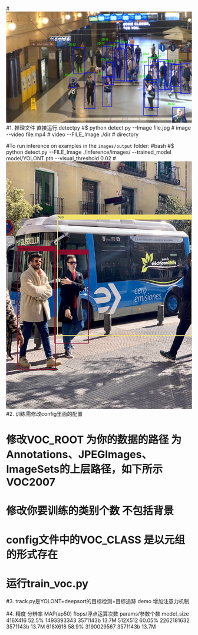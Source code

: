 #![Image](http://github.com/gasking/YOLONT/raw/master/images/output/track.png)
#1. 推理文件 直接运行.detectpy
#$ python detect.py --Image  file.jpg  # image 
                      --video  file.mp4  # video
                      --FILE_Image ./dir  # directory
      
#To run inference on examples in the `images/output` folder:
#bash
#$ python detect.py --FILE_Image ./inference/images/ --trained_model model/YOLONT.pth --visual_threshold 0.02
#![Image](http://github.com/gasking/YOLONT/raw/master/images/output/bus.jpg)
#2. 训练需修改config里面的配置
<!-- VOC_ROOT=r'E:\YOLONT\VOCYOLO'
voc_ab = {
    'num_classes': 20,
    'lr_epoch': (300, 650), # (60, 90, 160),
    'max_epoch': 800,
    'min_dim': [416, 416],
    'name': 'VOC'
} -->
# 修改VOC_ROOT 为你的数据的路径 为Annotations、JPEGImages、ImageSets的上层路径，如下所示 VOC2007
<!-- example：
  VOC2007:
     Annotations
       *.xml 存放你的xml文件
     JPEGImages
       *.jpg  *.png  *.bmp  存放你的图片文件
     ImageSets
       Main
        train.txt
        test.txt
    train和test里面都是存放文件的命名 -->
# 修改你要训练的类别个数 不包括背景
  <!-- num_classes : X 训练类别数
  lr_epoch: (300, 650) 学习率迭代区间
  max_epoch: 800       最大的epoch -->
# config文件中的VOC_CLASS 是以元组的形式存在
  <!-- VOC_CLASSES = (  # always index 0
    'aeroplane', 'bicycle', 'bird', 'boat',
     'bottle', 'bus', 'car', 'cat', 'chair',
    'cow', 'diningtable', 'dog', 'horse',
    'motorbike', 'person', 'pottedplant',
    'sheep', 'sofa', 'train', 'tvmonitor')  -->
# 运行train_voc.py

#3. track.py是YOLONT+deepsort的目标检测+目标追踪 demo
   增加注意力机制

#4. 精度
分辨率     MAP(ap50)   flops/浮点运算次数 params/参数个数 model_size
416X416     52.5%    1493393343            3571143b      13.7M
512X512     60.05%   2262181632            3571143b      13.7M
618X618     58.9%    3190029567            3571143b      13.7M
 

